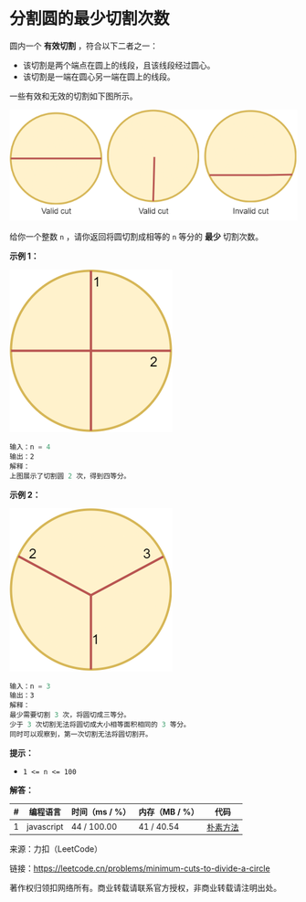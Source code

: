 # 分割圆的最少切割次数

圆内一个 **有效切割** ，符合以下二者之一：

- 该切割是两个端点在圆上的线段，且该线段经过圆心。
- 该切割是一端在圆心另一端在圆上的线段。

一些有效和无效的切割如下图所示。

![题目说明](./question.png)

给你一个整数 `n` ，请你返回将圆切割成相等的 `n` 等分的 **最少** 切割次数。

**示例 1：**

![示例1](./eg1.png)

``` javascript
输入：n = 4
输出：2
解释：
上图展示了切割圆 2 次，得到四等分。
```

**示例 2：**

![示例2](./eg2.png)

``` javascript
输入：n = 3
输出：3
解释：
最少需要切割 3 次，将圆切成三等分。
少于 3 次切割无法将圆切成大小相等面积相同的 3 等分。
同时可以观察到，第一次切割无法将圆切割开。
```

**提示：**

- `1 <= n <= 100`

**解答：**

**#**|**编程语言**|**时间（ms / %）**|**内存（MB / %）**|**代码**
--|--|--|--|--
1|javascript|44 / 100.00|41 / 40.54|[朴素方法](./javascript/ac_v1.js)

来源：力扣（LeetCode）

链接：https://leetcode.cn/problems/minimum-cuts-to-divide-a-circle

著作权归领扣网络所有。商业转载请联系官方授权，非商业转载请注明出处。
